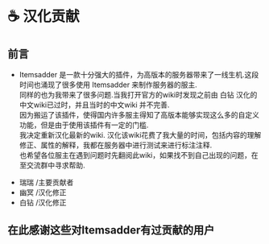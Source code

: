 # ☕ 汉化贡献
## 前言
-
  Itemsadder 是一款十分强大的插件，为高版本的服务器带来了一线生机.这段时间也涌现了很多使用 Itemsadder 来制作服务器的服主.\
 同样的也为我带来了很多问题.当我打开官方的wiki时发现之前由 白钻 汉化的中文wiki已过时，并且当时的中文wiki 并不完善.\
 因为搬运了该插件，使得国内许多服主得知了高版本能够实现这么多的自定义功能，但是由于使用该插件有一定的门槛.\
 我决定重新汉化最新的wiki.
  汉化该wiki花费了我大量的时间，包括内容的理解修正、属性的解释，我都在服务器中进行测试来进行标注注释.\
  也希望各位服主在遇到问题时先翻阅此wiki，如果找不到自己出现的问题，在至交流群中寻求帮助.

* 瑞瑞 /主要贡献者
* 幽冥 /汉化修正
* 白钻 /汉化修正

## 在此感谢这些对Itemsadder有过贡献的用户
